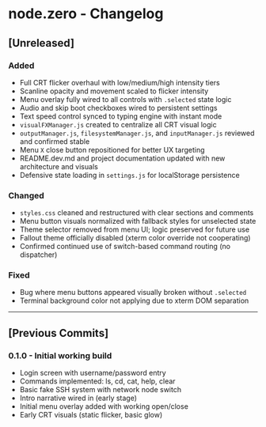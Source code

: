# node.zero - Changelog

## [Unreleased] 

### Added
- Full CRT flicker overhaul with low/medium/high intensity tiers
- Scanline opacity and movement scaled to flicker intensity
- Menu overlay fully wired to all controls with `.selected` state logic
- Audio and skip boot checkboxes wired to persistent settings
- Text speed control synced to typing engine with instant mode
- `visualFXManager.js` created to centralize all CRT visual logic
- `outputManager.js`, `filesystemManager.js`, and `inputManager.js` reviewed and confirmed stable
- Menu `X` close button repositioned for better UX targeting
- README.dev.md and project documentation updated with new architecture and visuals
- Defensive state loading in `settings.js` for localStorage persistence 

### Changed
- `styles.css` cleaned and restructured with clear sections and comments
- Menu button visuals normalized with fallback styles for unselected state
- Theme selector removed from menu UI; logic preserved for future use
- Fallout theme officially disabled (xterm color override not cooperating)
- Confirmed continued use of switch-based command routing (no dispatcher)

### Fixed
- Bug where menu buttons appeared visually broken without `.selected`
- Terminal background color not applying due to xterm DOM separation

---

## [Previous Commits]

### 0.1.0 - Initial working build
- Login screen with username/password entry
- Commands implemented: ls, cd, cat, help, clear
- Basic fake SSH system with network node switch
- Intro narrative wired in (early stage)
- Initial menu overlay added with working open/close
- Early CRT visuals (static flicker, basic glow)
